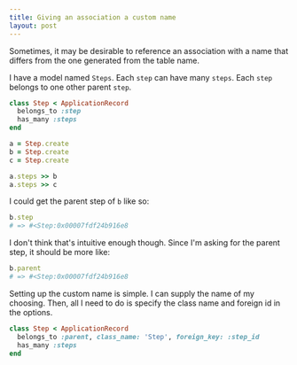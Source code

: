```yaml
---
title: Giving an association a custom name
layout: post
---
```


Sometimes, it may be desirable to reference an association with a name that differs from the one generated from the table name.

I have a model named `Steps`. Each `step` can have many `steps`. Each `step` belongs to one other parent `step`.

```ruby
class Step < ApplicationRecord
  belongs_to :step
  has_many :steps
end
```

```ruby
a = Step.create
b = Step.create
c = Step.create

a.steps >> b
a.steps >> c
```

I could get the parent step of `b` like so:

```ruby
b.step
# => #<Step:0x00007fdf24b916e8
```

I don't think that's intuitive enough though. Since I'm asking for the parent step, it should be more like:

```ruby
b.parent
# => #<Step:0x00007fdf24b916e8
```

Setting up the custom name is simple. I can supply the name of my choosing. Then, all I need to do is specify the class name and foreign id in the options.

```ruby
class Step < ApplicationRecord
  belongs_to :parent, class_name: 'Step', foreign_key: :step_id
  has_many :steps
end
```
